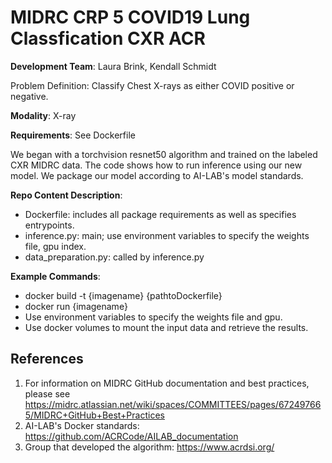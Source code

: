 # MIDRC CRP 5 COVID19 Lung Classfication CXR ACR

**Development Team**: Laura Brink, Kendall Schmidt

Problem Definition: Classify Chest X-rays as either COVID positive or negative.

**Modality**: X-ray

**Requirements**: See Dockerfile

We began with a torchvision resnet50 algorithm and trained on the labeled CXR MIDRC data. The code shows how to run inference using our new model. We package our model according to AI-LAB's model standards. 

**Repo Content Description**: 
- Dockerfile: includes all package requirements as well as specifies entrypoints.
- inference.py: main; use environment variables to specify the weights file, gpu index. 
- data_preparation.py: called by inference.py

**Example Commands**: 
- docker build -t {imagename} {pathtoDockerfile}
- docker run {imagename}
- Use environment variables to specify the weights file and gpu.
- Use docker volumes to mount the input data and retrieve the results.

References
---
1)  For information on MIDRC GitHub documentation and best practices, please see https://midrc.atlassian.net/wiki/spaces/COMMITTEES/pages/672497665/MIDRC+GitHub+Best+Practices
2)	AI-LAB's Docker standards: https://github.com/ACRCode/AILAB_documentation
3)  Group that developed the algorithm: https://www.acrdsi.org/
